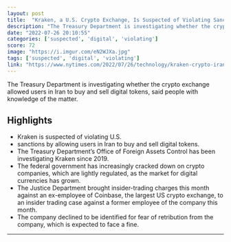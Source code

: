 ```yaml
---
layout: post
title:  "Kraken, a U.S. Crypto Exchange, Is Suspected of Violating Sanctions"
description: "The Treasury Department is investigating whether the crypto exchange allowed users in Iran to buy and sell digital tokens, said people with knowledge of the matter."
date: "2022-07-26 20:10:55"
categories: ['suspected', 'digital', 'violating']
score: 72
image: "https://i.imgur.com/eN2WJXa.jpg"
tags: ['suspected', 'digital', 'violating']
link: "https://www.nytimes.com/2022/07/26/technology/kraken-crypto-iran.html"
---
```


The Treasury Department is investigating whether the crypto exchange allowed users in Iran to buy and sell digital tokens, said people with knowledge of the matter.

## Highlights

- Kraken is suspected of violating U.S.
- sanctions by allowing users in Iran to buy and sell digital tokens.
- The Treasury Department’s Office of Foreign Assets Control has been investigating Kraken since 2019.
- The federal government has increasingly cracked down on crypto companies, which are lightly regulated, as the market for digital currencies has grown.
- The Justice Department brought insider-trading charges this month against an ex-employee of Coinbase, the largest US crypto exchange, to an insider trading case against a former employee of the company this month.
- The company declined to be identified for fear of retribution from the company, which is expected to face a fine.

---
